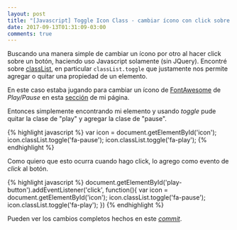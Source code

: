 ```yaml
---
layout: post
title: "[Javascript] Toggle Icon Class - cambiar ícono con click sobre botón"
date: 2017-09-13T01:31:09-03:00
comments: true
---
```


Buscando una manera simple de cambiar un ícono por otro al hacer click sobre un botón, haciendo uso Javascript solamente (sin JQuery). Encontré sobre [classList](https://developer.mozilla.org/en-US/docs/Web/API/Element/classList#Methods), en particular `classList.toggle` que justamente nos permite agregar o quitar una propiedad de un elemento.

En este caso estaba jugando para cambiar un ícono de [FontAwesome](http://fontawesome.io/) de *Play/Pause* en esta [sección](http://cravacuore.com.ar/music) de mi página.

Entonces simplemente encontrando mi elemento y usando *toggle* pude quitar la clase de "play" y agregar la clase de "pause".

{% highlight javascript %}
  var icon = document.getElementById('icon');
  icon.classList.toggle('fa-pause');
  icon.classList.toggle('fa-play');
{% endhighlight %}

Como quiero que esto ocurra cuando hago click, lo agrego como evento de *click* al botón.

{% highlight javascript %}
document.getElementById('play-button').addEventListener('click', function(){
  var icon = document.getElementById('icon');
  icon.classList.toggle('fa-pause');
  icon.classList.toggle('fa-play');
})
{% endhighlight %}

Pueden ver los cambios completos hechos en este [*commit*](https://github.com/cravacuore/cravacuore.github.io/commit/fb05c94ccab030ac6cd0de6d6bd825e9df1f5062).
